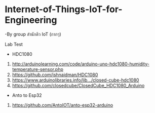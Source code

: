 # Internet-of-Things-IoT-for-Engineering
-By group สำนักติว IoT (กากๆ)

Lab Test 
- HDC1080
1. http://arduinolearning.com/code/arduino-uno-hdc1080-humidity-temperature-sensor.php
2. https://github.com/jshnaidman/HDC1080
3. https://www.arduinolibraries.info/lib.../closed-cube-hdc1080
4. https://github.com/closedcube/ClosedCube_HDC1080_Arduino

- Anto to Esp32
1. https://github.com/AntoIOT/anto-esp32-arduino
